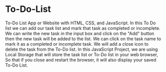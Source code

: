 # To-Do-List
To-Do List App or Website with HTML, CSS, and JavaScript. 
In this To Do list we can add our task list and mark that task as completed or incomplete. 
We can write the new task in the input box and click on the "Add" button then the new task will be added to the list.
We can click on the task name to mark it as a completed or incomplete task. 
We will add a close icon to delete the task from the To-Do list.
In this JavaScript Project, we are using Local Storage  that will store the task list or To-Do list in your web browser, So that if you close and restart the browser, it will also display your saved To-Do List.
